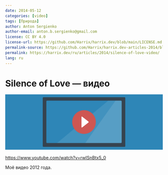 ```yaml
---
date: 2014-05-12
categories: [video]
tags: [Природа]
author: Anton Sergienko
author-email: anton.b.sergienko@gmail.com
license: CC BY 4.0
license-url: https://github.com/Harrix/harrix.dev/blob/main/LICENSE.md
permalink-source: https://github.com/Harrix/harrix.dev-articles-2014/blob/main/silence-of-love-video/silence-of-love-video.md
permalink: https://harrix.dev/ru/articles/2014/silence-of-love-video/
lang: ru
---
```


# Silence of Love — видео

![Featured image](featured-image.svg)

<https://www.youtube.com/watch?v=rwISnBtx5_0>

Моё видео 2012 года.
